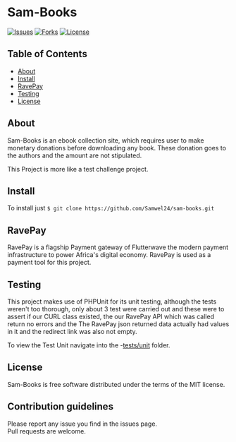 # Sam-Books

[![Issues](https://img.shields.io/github/issues/Samwel24/contact-pck.svg)](https://github.com/Samwel24/contact-pck/issues)
[![Forks](https://img.shields.io/github/forks/Samwel24/contact-pck.svg)](https://github.com/Samwel24/contact-pck/network)
[![License](https://img.shields.io/github/license/Samwel24/contact-pck.svg)](https://github.com/Samwel24/contact-pck)

## Table of Contents

- [About](#about)
- [Install](#install)
- [RavePay](#ravepay)
- [Testing](#testing)
- [License](#license)

## About

Sam-Books is an ebook collection site, which requires user to make monetary donations before downloading any book. 
These donation goes to the authors and the amount are not stipulated.

This Project is more like a test challenge project.

## Install

To install just ```$ git clone https://github.com/Samwel24/sam-books.git```


## RavePay

RavePay is a flagship Payment gateway of Flutterwave the modern payment infrastructure to power Africa's digital economy. RavePay is used as a payment tool for this project.

## Testing

This project makes use of PHPUnit for its unit testing, although the tests weren't too thorough, only about 3 test were carried out
and these were to assert if our CURL class existed, the our RavePay API which was called return no errors and the The RavePay json returned data actually had values in it and the redirect link was also not empty.

To view the Test Unit navigate into the -[tests/unit](https://github.com/Samwel24/sam-books/tree/master/tests/units) folder.


## License

Sam-Books is free software distributed under the terms of the MIT license.

## Contribution guidelines

Please report any issue you find in the issues page.  
Pull requests are welcome.
